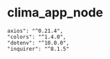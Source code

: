 # clima_app_node
    axios": "^0.21.4",
    "colors": "^1.4.0",
    "dotenv": "^10.0.0",
    "inquirer": "^8.1.5"